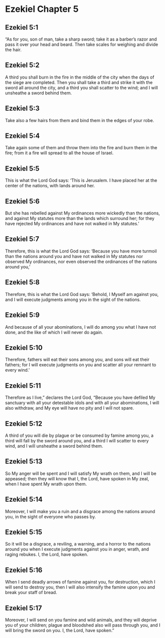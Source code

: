# Ezekiel Chapter 5

## Ezekiel 5:1

“As for you, son of man, take a sharp sword; take it as a barber’s razor and pass it over your head and beard. Then take scales for weighing and divide the hair.

## Ezekiel 5:2

A third you shall burn in the fire in the middle of the city when the days of the siege are completed. Then you shall take a third and strike it with the sword all around the city, and a third you shall scatter to the wind; and I will unsheathe a sword behind them.

## Ezekiel 5:3

Take also a few hairs from them and bind them in the edges of your robe.

## Ezekiel 5:4

Take again some of them and throw them into the fire and burn them in the fire; from it a fire will spread to all the house of Israel.

## Ezekiel 5:5

This is what the Lord God says: ‘This is Jerusalem. I have placed her at the center of the nations, with lands around her.

## Ezekiel 5:6

But she has rebelled against My ordinances more wickedly than the nations, and against My statutes more than the lands which surround her; for they have rejected My ordinances and have not walked in My statutes.’

## Ezekiel 5:7

Therefore, this is what the Lord God says: ‘Because you have more turmoil than the nations around you and have not walked in My statutes nor observed My ordinances, nor even observed the ordinances of the nations around you,’

## Ezekiel 5:8

Therefore, this is what the Lord God says: ‘Behold, I Myself am against you, and I will execute judgments among you in the sight of the nations.

## Ezekiel 5:9

And because of all your abominations, I will do among you what I have not done, and the like of which I will never do again.

## Ezekiel 5:10

Therefore, fathers will eat their sons among you, and sons will eat their fathers; for I will execute judgments on you and scatter all your remnant to every wind.’

## Ezekiel 5:11

Therefore as I live,” declares the Lord God, “Because you have defiled My sanctuary with all your detestable idols and with all your abominations, I will also withdraw, and My eye will have no pity and I will not spare.

## Ezekiel 5:12

A third of you will die by plague or be consumed by famine among you, a third will fall by the sword around you, and a third I will scatter to every wind, and I will unsheathe a sword behind them.

## Ezekiel 5:13

So My anger will be spent and I will satisfy My wrath on them, and I will be appeased; then they will know that I, the Lord, have spoken in My zeal, when I have spent My wrath upon them.

## Ezekiel 5:14

Moreover, I will make you a ruin and a disgrace among the nations around you, in the sight of everyone who passes by.

## Ezekiel 5:15

So it will be a disgrace, a reviling, a warning, and a horror to the nations around you when I execute judgments against you in anger, wrath, and raging rebukes. I, the Lord, have spoken.

## Ezekiel 5:16

When I send deadly arrows of famine against you, for destruction, which I will send to destroy you, then I will also intensify the famine upon you and break your staff of bread.

## Ezekiel 5:17

Moreover, I will send on you famine and wild animals, and they will deprive you of your children; plague and bloodshed also will pass through you, and I will bring the sword on you. I, the Lord, have spoken.”
